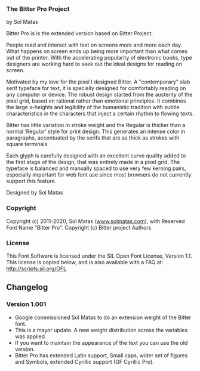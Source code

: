 ### The Bitter Pro Project

by Sol Matas 


Bitter Pro is is the extended version based on Bitter Project.

People read and interact with text on screens more and more each day. What happens on screen ends up being more important than what comes out of the printer. With the accelerating popularity of electronic books, type designers are working hard to seek out the ideal designs for reading on screen.

Motivated by my love for the pixel I designed Bitter. A "contemporary" slab serif typeface for text, it is specially designed for comfortably reading on any computer or device. The robust design started from the austerity of the pixel grid, based on rational rather than emotional principles. It combines the large x-heights and legibility of the humanistic tradition with subtle characteristics in the characters that inject a certain rhythm to flowing texts.

Bitter has little variation in stroke weight and the Regular is thicker than a normal ‘Regular’ style for print design. This generates an intense color in paragraphs, accentuated by the serifs that are as thick as strokes with square terminals.

Each glyph is carefully designed with an excellent curve quality added to the first stage of the design, that was entirely made in a pixel grid. The typeface is balanced and manually spaced to use very few kerning pairs, especially important for web font use since most browsers do not currently support this feature.



Designed by Sol Matas


### Copyright

Copyright (c) 2011-2020, Sol Matas (www.solmatas.com), with Reserved Font Name "Bitter Pro". Copyright (c) Bitter project Authors

### License

This Font Software is licensed under the SIL Open Font License, Version 1.1.
This license is copied below, and is also available with a FAQ at:
http://scripts.sil.org/OFL

## Changelog
### Version 1.001
- Google commissioned Sol Matas to do an extension weight of the Bitter font.
- This is a mayor update. A new weight distribution across the variables was applied.
- If you want to maintain the appearance of the text you can use the old version. 
- Bitter Pro has extended Latin support, Small caps, wider set of figures and Symbols, extended Cyrillic support (GF Cyrillic Pro).



